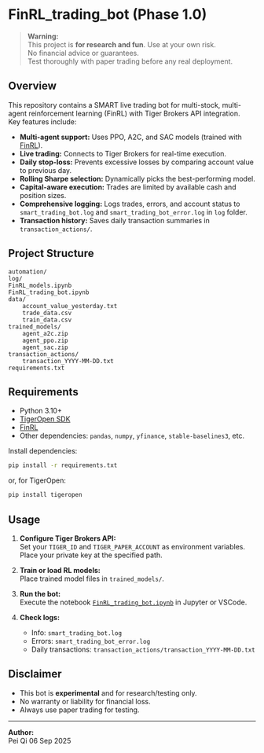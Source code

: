 # FinRL_trading_bot (Phase 1.0)

> **Warning:**  
> This project is **for research and fun**. Use at your own risk.  
> No financial advice or guarantees.  
> Test thoroughly with paper trading before any real deployment.

## Overview

This repository contains a SMART live trading bot for multi-stock, multi-agent reinforcement learning (FinRL) with Tiger Brokers API integration.  
Key features include:

- **Multi-agent support:** Uses PPO, A2C, and SAC models (trained with [FinRL](https://github.com/AI4Finance-Foundation/FinRL)).
- **Live trading:** Connects to Tiger Brokers for real-time execution.
- **Daily stop-loss:** Prevents excessive losses by comparing account value to previous day.
- **Rolling Sharpe selection:** Dynamically picks the best-performing model.
- **Capital-aware execution:** Trades are limited by available cash and position sizes.
- **Comprehensive logging:** Logs trades, errors, and account status to `smart_trading_bot.log` and `smart_trading_bot_error.log` in  `log` folder.
- **Transaction history:** Saves daily transaction summaries in `transaction_actions/`.

## Project Structure

```
automation/
log/
FinRL_models.ipynb
FinRL_trading_bot.ipynb
data/
    account_value_yesterday.txt
    trade_data.csv
    train_data.csv
trained_models/
    agent_a2c.zip
    agent_ppo.zip
    agent_sac.zip
transaction_actions/
    transaction_YYYY-MM-DD.txt
requirements.txt
```

## Requirements

- Python 3.10+
- [TigerOpen SDK](https://github.com/tigerfintech/openapi-python-sdk)
- [FinRL](https://github.com/AI4Finance-Foundation/FinRL)
- Other dependencies: `pandas`, `numpy`, `yfinance`, `stable-baselines3`, etc.

Install dependencies:
```sh
pip install -r requirements.txt
```
or, for TigerOpen:
```sh
pip install tigeropen
```

## Usage

1. **Configure Tiger Brokers API:**  
   Set your `TIGER_ID` and `TIGER_PAPER_ACCOUNT` as environment variables.  
   Place your private key at the specified path.

2. **Train or load RL models:**  
   Place trained model files in `trained_models/`.

3. **Run the bot:**  
   Execute the notebook [`FinRL_trading_bot.ipynb`](FinRL_trading_bot.ipynb) in Jupyter or VSCode.

4. **Check logs:**  
   - Info: `smart_trading_bot.log`
   - Errors: `smart_trading_bot_error.log`
   - Daily transactions: `transaction_actions/transaction_YYYY-MM-DD.txt`

## Disclaimer

- This bot is **experimental** and for research/testing only.
- No warranty or liability for financial loss.
- Always use paper trading for testing.

---

**Author:**  
Pei Qi
06 Sep 2025
